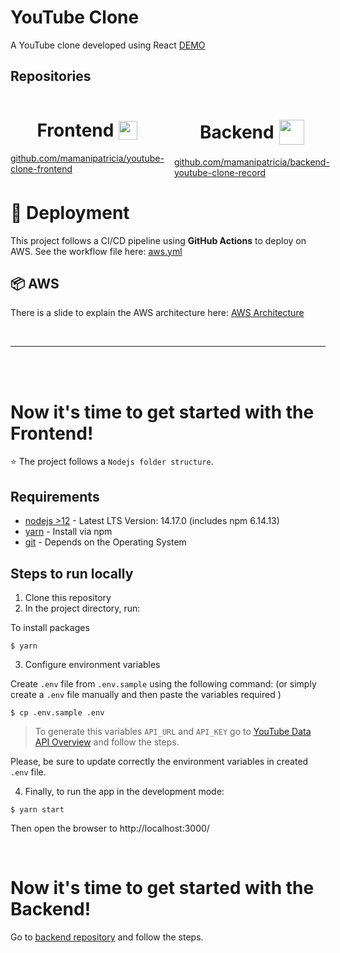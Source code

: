 # YouTube Clone

A YouTube clone developed using React [DEMO](https://pattty.com)

## Repositories
<div style="display: flex; gap: 16px; margin-bottom: 30px">
    <div>
        <h1 style="display: flex; justify-content: center; align-items: center; gap: 8px"> Frontend <img src="https://avatars.githubusercontent.com/u/6412038?s=200&v=4" width="30px" />
        </h1>
        <a target="_blank" href="https://github.com/mamanipatricia/youtube-clone-frontend" >github.com/mamanipatricia/youtube-clone-frontend </a>
    </div>
    <div>
        <h1 style="display: flex; justify-content: center; align-items: center; gap: 8px" > Backend <img src="https://nodejs.org/static/images/logo-light.svg" width="40px" />
        </h1>
        <a target="_blank" href="https://github.com/mamanipatricia/backend-youtube-clone-record" >github.com/mamanipatricia/backend-youtube-clone-record </a>
    </div>
</div>

# 🚀 Deployment

This project follows a CI/CD pipeline using **GitHub Actions** to deploy on AWS. See the workflow file here: [aws.yml](https://github.com/mamanipatricia/youtube-clone/blob/master/.github/workflows/aws.yml)

## 📦 AWS
There is a slide to explain the AWS architecture here: [AWS Architecture](https://slides.com/d/Z1OkMFM/live)


<br>

---

<br>
<br>

# Now it's time to get started with the Frontend!
⭐ The project follows a `Nodejs folder structure`.

## Requirements

- [nodejs >12](https://nodejs.org/en/download/) - Latest LTS Version: 14.17.0 (includes npm 6.14.13)
- [yarn](https://classic.yarnpkg.com/en/docs/getting-started) - Install via npm
- [git](https://git-scm.com/book/en/v2/Getting-Started-Installing-Git) - Depends on the Operating System

## Steps to run locally

1. Clone this repository
2. In the project directory, run:

To install packages

```shell
$ yarn
```

3. Configure environment variables

Create `.env` file from `.env.sample` using the following command: (or simply create a `.env` file manually and then paste the variables required )

```shell
$ cp .env.sample .env
```

> To generate this variables `API_URL` and `API_KEY` go to [YouTube Data API Overview](https://developers.google.com/youtube/v3/getting-started) and follow the steps.

Please, be sure to update correctly the environment variables in created `.env` file.

4. Finally, to run the app in the development mode:

```shell
$ yarn start
```
Then open the browser to http://localhost:3000/

<br>

# Now it's time to get started with the Backend!
Go to [backend repository](https://github.com/mamanipatricia/backend-youtube-clone-record) and follow the steps.